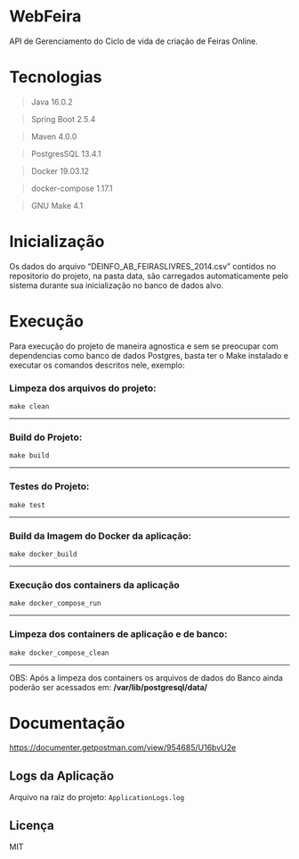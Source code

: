 # WebFeira

API de Gerenciamento do Ciclo de vida de criação de Feiras Online.

# Tecnologias

>Java 16.0.2

>Spring Boot 2.5.4

>Maven 4.0.0

>PostgresSQL 13.4.1

>Docker 19.03.12

>docker-compose 1.17.1

>GNU Make 4.1

# Inicialização

Os dados do arquivo “DEINFO_AB_FEIRASLIVRES_2014.csv” contidos no repositorio do projeto, na pasta data, são carregados automaticamente pelo sistema durante sua inicialização no banco de dados alvo.

# Execução

Para execução do projeto de maneira agnostica e sem se preocupar com dependencias como banco de dados Postgres, basta ter o Make instalado e executar os comandos descritos nele, exemplo:

### Limpeza dos arquivos do projeto:
`make clean`
___
### Build do Projeto:
`make build`
___
### Testes do Projeto:
`make test`
___
### Build da Imagem do Docker da aplicação:
`make docker_build`
___
### Execução dos containers da aplicação
`make docker_compose_run`
___
### Limpeza dos containers de aplicação e de banco:
`make docker_compose_clean`
___
OBS: Após a limpeza dos containers os arquivos de dados do Banco ainda poderão ser acessados em:
**/var/lib/postgresql/data/**

# Documentação

https://documenter.getpostman.com/view/954685/U16bvU2e

## Logs da Aplicação

Arquivo na raiz do projeto: `ApplicationLogs.log`

## Licença

MIT
